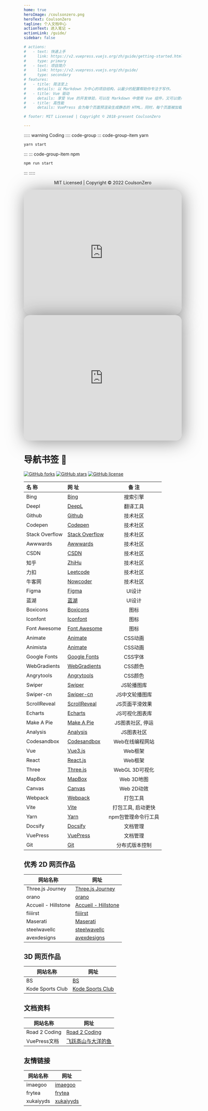 ```yaml
---
home: true
heroImage: /coulsonzero.png
heroText: CoulsonZero
tagline: 个人文档中心
actionText: 进入笔记 →
actionLink: /guide/
sidebar: false

# actions:
#   - text: 快速上手
#     link: https://v2.vuepress.vuejs.org/zh/guide/getting-started.html
#     type: primary
#   - text: 项目简介
#     link: https://v2.vuepress.vuejs.org/zh/guide/
#     type: secondary
# features:
#   - title: 简洁至上
#     details: 以 Markdown 为中心的项目结构，以最少的配置帮助你专注于写作。
#   - title: Vue 驱动
#     details: 享受 Vue 的开发体验，可以在 Markdown 中使用 Vue 组件，又可以使用 Vue 来开发自定义主题。
#   - title: 高性能
#     details: VuePress 会为每个页面预渲染生成静态的 HTML，同时，每个页面被加载的时候，将作为 SPA 运行。

# footer: MIT Licensed | Copyright © 2018-present CoulsonZero

---
```





::::: warning Coding
:::: code-group
::: code-group-item yarn
```bash
yarn start
```
:::
::: code-group-item npm
```bash
npm run start
```
:::
:::::

<p style="text-align:center; color: rgba(0,0,0,.3) html.dark {color: rgb(201 201 170 / 32%)}">MIT Licensed | Copyright © 2022 CoulsonZero</p>


<iframe src="https://stackblitz.com/edit/react-ts-eyrm98?ctl=1&embed=1&file=index.tsx&hideNavigation=1&theme=dark" width="100%" height="400px" frameborder="0" style="border-radius:26px; box-shadow: 4px 4px 56px rgba(32,32,32,.5);"></iframe>

<iframe src="https://codepen.io/dilums/pen/ZEBowxX" width="100%" height="400px" frameborder="0" style="border-radius: 20px; box-shadow: 4px 4px 56px rgba(32,32,32,.5);"></iframe>






# 导航书签 🎉

[![GitHub forks](https://img.shields.io/github/forks/coulsonzero/docs)](https://github.com/coulsonzero/docs/network)
[![GitHub stars](https://img.shields.io/github/stars/coulsonzero/docs)](https://github.com/coulsonzero/docs/stargazers)
[![GitHub license](https://img.shields.io/github/license/coulsonzero/docs)](https://github.com/coulsonzero/docs/blob/master/LICENSE)



| 名 称             | 网 址             |  备 注         |
| :--------------- | :---------------  | :-------------: |
| Bing             | [Bing]            | 搜索引擎        |
| Deepl            | [DeepL]           | 翻译工具        |
| Github           | [Github]          | 技术社区        |
| Codepen          | [Codepen]         | 技术社区        |
| Stack Overflow   | [Stack Overflow]  | 技术社区        |
| Awwwards         | [Awwwards]        | 技术社区        |
| CSDN             | [CSDN]            | 技术社区        |
| 知乎              | [ZhiHu]           | 技术社区        |
| 力扣              | [Leetcode]        | 技术社区        |
| 牛客网            | [Nowcoder]        | 技术社区        |
| Figma            | [Figma]           | UI设计         |
| 蓝湖              | [蓝湖]            | UI设计         |
| Boxicons         | [Boxicons]        | 图标           |
| Iconfont         | [Iconfont]        | 图标           |
| Font Awesome     | [Font Awesome]    | 图标           |
| Animate          | [Animate]         | CSS动画        |
| Animista         | [Animate]         | CSS动画        |
| Google Fonts     | [Google Fonts]    | CSS字体        |
| WebGradients     | [WebGradients]    | CSS颜色        |
| Angrytools       | [Angrytools]      | CSS颜色        |
| Swiper           | [Swiper]          | JS轮播图库      |
| Swiper-cn        | [Swiper-cn]       | JS中文轮播图库   |
| ScrollReveal     | [ScrollReveal]    | JS页面平滑效果   |
| Echarts          | [Echarts]         | JS可视化图表库   |
| Make A Pie       | [Make A Pie]      | JS图表社区, 停运 |
| Analysis         | [Analysis]        | JS图表社区      |
| Codesandbox      | [Codesandbox]     | Web在线编程网站  |
| Vue              | [Vue3.js]         | Web框架         |
| React            | [React.js]        | Web框架         |
| Three            | [Three.js]        | WebGL 3D可视化   |
| MapBox           | [MapBox]          | Web 3D地图       |
| Canvas           | [Canvas]          | Web 2D动效       |
| Webpack          | [Webpack]         | 打包工具          |
| Vite             | [Vite]            | 打包工具, 启动更快  |
| Yarn             | [Yarn]            | npm包管理命令行工具 |
| Docsify          | [Docsify]         | 文档管理           |
| VuePress         | [VuePress]        | 文档管理           |
| Git              | [Git]             | 分布式版本控制      |

## 优秀 2D 网页作品

| 网站名称              | 网址                    |
| -------------------- | ---------------------- |
| Three.js Journey     | [Three.js Journey]     |
| orano                | [orano]                |
| Accueil - Hillstone  | [Accueil - Hillstone]  |
| fiiiirst             | [fiiiirst]             |
| Maserati             | [Maserati]             |
| steelwavellc         | [steelwavellc]         |
| avexdesigns          | [avexdesigns]          |


## 3D 网页作品

| 网站名称              | 网址                    |
| -------------------- | ---------------------- |
| BS                   | [BS]                   |
| Kode Sports Club     | [Kode Sports Club]     |

##  文档资料
| 网站名称              | 网址                                           |
| -------------------- | --------------------------------------------- |
| Road 2 Coding        | [Road 2 Coding]                               |
| VuePress文档          | [飞跃高山与大洋的鱼](https://docs.shanyuhai.top) |


## 友情链接
| 网站名称              | 网址                                           |
| -------------------- | --------------------------------------------- |
| imaegoo              | [imaegoo](https://www.imaegoo.com)            |
| frytea               | [frytea](https://blog.frytea.com)             |
| xukaiyyds            | [xukaiyyds](https://blog.xukaiyyds.cn)        |













<!-- Links -->

[bing]: https://cn.bing.com
[github]: https://github.com
[codepen]: https://codepen.io/trending
[csdn]: https://www.csdn.net
[stack overflow]: https://stackoverflow.com
[zhihu]: https://www.zhihu.com/
[swiper]: https://swiperjs.com
[scrollreveal]: https://scrollrevealjs.org
[echarts]: https://echarts.apache.org
[make a pie]: https://www.makeapie.com
[mapbox]: https://www.mapbox.com
[boxicons]: https://boxicons.com
[iconfont]: https://www.iconfont.cn
[animate]: https://animate.style
[font awesome]: https://fontawesome.com
[webgradients]: https://webgradients.com
[docsify]: https://docsify.js.org
[vuepress]: https://v2.vuepress.vuejs.org/zh/
[figma]: https://www.figma.com
[deepl]: https://www.deepl.com/en/translator
[webpack]: https://webpack.js.org
[vite]: https://www.vitejs.net
[蓝湖]: https://lanhuapp.com
[three.js]: https://threejs.org
[vue3.js]: https://v3.cn.vuejs.org
[react.js]: https://reactjs.org
[leetcode]: https://leetcode-cn.com
[nowcoder]: https://www.nowcoder.com
[awwwards]: https://www.awwwards.com
[animista]: https://animista.net
[google fonts]: http://googlefonts.cn/english
[swiper-cn]: https://github.surmon.me/vue-awesome-swiper/
[git]: https://git-scm.com
[docsearch]: https://docsearch.algolia.com
[yarn]: https://yarnpkg.com
[analysis]: http://analysis.datains.cn/finance-admin/#/chartLib/all
[codesandbox]: https://codesandbox.io
[canvas]: https://developer.mozilla.org/zh-CN/docs/Web/API/Canvas_API/Tutorial
[accueil - hillstone]: https://www.groupehillstone.com
[three.js journey]: https://threejs-journey.com
[bs]: https://bruno-simon.com
[road 2 coding]: https://www.r2coding.com/#/
[angrytools]: https://angrytools.com
[kode sports club]: https://kodeclubs.com
[maserati]: https://houseof.maserati.com
[fiiiirst]: https://fiiiirst.com
[steelwavellc]: https://www.steelwavellc.com
[avexdesigns]: https://avexdesigns.com/
[orano]: https://www.orano.group/experience/innovation/en
